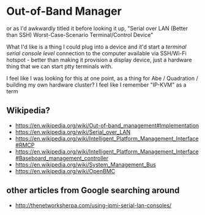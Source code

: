 # Out-of-Band Manager

or as I'd awkwardly titled it before looking it up, "Serial over LAN (Better than SSH) Worst-Case-Scenario Terminal/Control Device"

What I'd like is a thing I could plug into a device and it'd start a *terminal serial console level* connection to the computer available via SSH/Wi-Fi hotspot - better than making it provision a display device, just a hardware thing that we can start ptty terminals with.

I feel like I was looking for this at one point, as a thing for Abe / Quadration / building my own hardware cluster? I feel like I remember "IP-KVM" as a term

## Wikipedia?

- https://en.wikipedia.org/wiki/Out-of-band_management#Implementation
- https://en.wikipedia.org/wiki/Serial_over_LAN
- https://en.wikipedia.org/wiki/Intelligent_Platform_Management_Interface#RMCP
- https://en.wikipedia.org/wiki/Intelligent_Platform_Management_Interface#Baseboard_management_controller
- https://en.wikipedia.org/wiki/System_Management_Bus
- https://en.wikipedia.org/wiki/OpenBMC

## other articles from Google searching around

- http://thenetworksherpa.com/using-ipmi-serial-lan-consoles/
